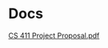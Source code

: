 # Docs
[CS 411 Project Proposal.pdf](https://github.com/cs411-alawini/sp24-cs411-team056-nullpointers/files/14200781/CS.411.Project.Proposal.pdf)
